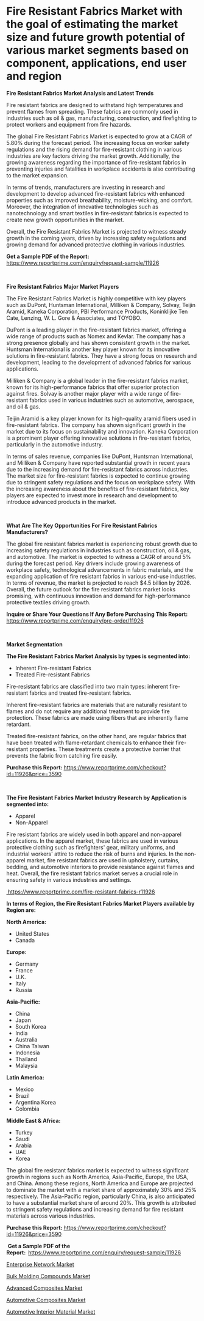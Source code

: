 <p><h1>Fire Resistant Fabrics Market with the goal of estimating the market size and future growth potential of various market segments based on component, applications, end user and region</h1></p><p><strong>Fire Resistant Fabrics Market Analysis and Latest Trends</strong></p>
<p><p>Fire resistant fabrics are designed to withstand high temperatures and prevent flames from spreading. These fabrics are commonly used in industries such as oil & gas, manufacturing, construction, and firefighting to protect workers and equipment from fire hazards.</p><p>The global Fire Resistant Fabrics Market is expected to grow at a CAGR of 5.80% during the forecast period. The increasing focus on worker safety regulations and the rising demand for fire-resistant clothing in various industries are key factors driving the market growth. Additionally, the growing awareness regarding the importance of fire-resistant fabrics in preventing injuries and fatalities in workplace accidents is also contributing to the market expansion.</p><p>In terms of trends, manufacturers are investing in research and development to develop advanced fire-resistant fabrics with enhanced properties such as improved breathability, moisture-wicking, and comfort. Moreover, the integration of innovative technologies such as nanotechnology and smart textiles in fire-resistant fabrics is expected to create new growth opportunities in the market.</p><p>Overall, the Fire Resistant Fabrics Market is projected to witness steady growth in the coming years, driven by increasing safety regulations and growing demand for advanced protective clothing in various industries.</p></p>
<p><strong>Get a Sample PDF of the Report:&nbsp;</strong> <a href="https://www.reportprime.com/enquiry/request-sample/11926">https://www.reportprime.com/enquiry/request-sample/11926</a></p>
<p>&nbsp;</p>
<p><strong>Fire Resistant Fabrics Major Market Players</strong></p>
<p><p>The Fire Resistant Fabrics Market is highly competitive with key players such as DuPont, Huntsman International, Milliken & Company, Solvay, Teijin Aramid, Kaneka Corporation, PBI Performance Products, Koninklijke Ten Cate, Lenzing, W. L. Gore & Associates, and TOYOBO. </p><p>DuPont is a leading player in the fire-resistant fabrics market, offering a wide range of products such as Nomex and Kevlar. The company has a strong presence globally and has shown consistent growth in the market. Huntsman International is another key player known for its innovative solutions in fire-resistant fabrics. They have a strong focus on research and development, leading to the development of advanced fabrics for various applications.</p><p>Milliken & Company is a global leader in the fire-resistant fabrics market, known for its high-performance fabrics that offer superior protection against fires. Solvay is another major player with a wide range of fire-resistant fabrics used in various industries such as automotive, aerospace, and oil & gas.</p><p>Teijin Aramid is a key player known for its high-quality aramid fibers used in fire-resistant fabrics. The company has shown significant growth in the market due to its focus on sustainability and innovation. Kaneka Corporation is a prominent player offering innovative solutions in fire-resistant fabrics, particularly in the automotive industry.</p><p>In terms of sales revenue, companies like DuPont, Huntsman International, and Milliken & Company have reported substantial growth in recent years due to the increasing demand for fire-resistant fabrics across industries. The market size for fire-resistant fabrics is expected to continue growing due to stringent safety regulations and the focus on workplace safety. With the increasing awareness about the benefits of fire-resistant fabrics, key players are expected to invest more in research and development to introduce advanced products in the market.</p></p>
<p>&nbsp;</p>
<p><strong>What Are The Key Opportunities For Fire Resistant Fabrics Manufacturers?</strong></p>
<p><p>The global fire resistant fabrics market is experiencing robust growth due to increasing safety regulations in industries such as construction, oil & gas, and automotive. The market is expected to witness a CAGR of around 5% during the forecast period. Key drivers include growing awareness of workplace safety, technological advancements in fabric materials, and the expanding application of fire resistant fabrics in various end-use industries. In terms of revenue, the market is projected to reach $4.5 billion by 2026. Overall, the future outlook for the fire resistant fabrics market looks promising, with continuous innovation and demand for high-performance protective textiles driving growth.</p></p>
<p><strong>Inquire or Share Your Questions If Any Before Purchasing This Report:</strong> <a href="https://www.reportprime.com/enquiry/pre-order/11926">https://www.reportprime.com/enquiry/pre-order/11926</a></p>
<p>&nbsp;</p>
<p><strong>Market Segmentation</strong></p>
<p><strong>The Fire Resistant Fabrics Market Analysis by types is segmented into:</strong></p>
<p><ul><li>Inherent Fire-resistant Fabrics</li><li>Treated Fire-resistant Fabrics</li></ul></p>
<p><p>Fire-resistant fabrics are classified into two main types: inherent fire-resistant fabrics and treated fire-resistant fabrics.</p><p>Inherent fire-resistant fabrics are materials that are naturally resistant to flames and do not require any additional treatment to provide fire protection. These fabrics are made using fibers that are inherently flame retardant.</p><p>Treated fire-resistant fabrics, on the other hand, are regular fabrics that have been treated with flame-retardant chemicals to enhance their fire-resistant properties. These treatments create a protective barrier that prevents the fabric from catching fire easily.</p></p>
<p><strong>Purchase this Report:&nbsp;</strong><a href="https://www.reportprime.com/checkout?id=11926&price=3590">https://www.reportprime.com/checkout?id=11926&price=3590</a></p>
<p>&nbsp;</p>
<p><strong>The Fire Resistant Fabrics Market Industry Research by Application is segmented into:</strong></p>
<p><ul><li>Apparel</li><li>Non-Apparel</li></ul></p>
<p><p>Fire resistant fabrics are widely used in both apparel and non-apparel applications. In the apparel market, these fabrics are used in various protective clothing such as firefighters' gear, military uniforms, and industrial workers' attire to reduce the risk of burns and injuries. In the non-apparel market, fire resistant fabrics are used in upholstery, curtains, bedding, and automotive interiors to provide resistance against flames and heat. Overall, the fire resistant fabrics market serves a crucial role in ensuring safety in various industries and settings.</p></p>
<p><a href="https://www.reportprime.com/fire-resistant-fabrics-r11926">&nbsp;https://www.reportprime.com/fire-resistant-fabrics-r11926</a></p>
<p><strong>In terms of Region, the Fire Resistant Fabrics Market Players available by Region are:</strong></p>
<p>
    <p> <strong> North America: </strong>
        <ul>
            <li>United States</li>
            <li>Canada</li>
        </ul>
        </p> 
    <p> <strong> Europe: </strong>
        <ul>
            <li>Germany</li>
            <li>France</li>
            <li>U.K.</li>
            <li>Italy</li>
            <li>Russia</li>
        </ul>
        </p> 
    <p> <strong> Asia-Pacific: </strong>
        <ul>
            <li>China</li>
            <li>Japan</li>
            <li>South Korea</li>
            <li>India</li>
            <li>Australia</li>
            <li>China Taiwan</li>
            <li>Indonesia</li>
            <li>Thailand</li>
            <li>Malaysia</li>
        </ul>
        </p> 
    <p> <strong> Latin America: </strong>
        <ul>
            <li>Mexico</li>
            <li>Brazil</li>
            <li>Argentina Korea</li>
            <li>Colombia</li>
        </ul>
        </p> 
    <p> <strong> Middle East & Africa: </strong>
        <ul>
            <li>Turkey</li>
            <li>Saudi</li>
            <li>Arabia</li>
            <li>UAE</li>
            <li>Korea</li>
        </ul>
    </p>
    </p>
<p><p>The global fire resistant fabrics market is expected to witness significant growth in regions such as North America, Asia-Pacific, Europe, the USA, and China. Among these regions, North America and Europe are projected to dominate the market with a market share of approximately 30% and 25% respectively. The Asia-Pacific region, particularly China, is also anticipated to have a substantial market share of around 20%. This growth is attributed to stringent safety regulations and increasing demand for fire resistant materials across various industries.</p></p>
<p><strong>Purchase this Report: </strong><a href="https://www.reportprime.com/checkout?id=11926&price=3590">https://www.reportprime.com/checkout?id=11926&price=3590</a></p>
<p>&nbsp;<strong>Get a Sample PDF of the Report:&nbsp;&nbsp;</strong><a href="https://www.reportprime.com/enquiry/request-sample/11926">https://www.reportprime.com/enquiry/request-sample/11926</a></p>
<p><strong></strong></p>
<p><p><a href="https://issuu.com/reportprime-2/docs/enterprise-network-market-size-2030_6ae18bd4457d7d">Enterprise Network Market</a></p><p><a href="https://github.com/sardarp081/Market-Research-Report-List-2/blob/main/bulk-molding-compounds-market.md">Bulk Molding Compounds Market</a></p><p><a href="https://github.com/dmmanir420/Market-Research-Report-List-2/blob/main/advanced-composites-market.md">Advanced Composites Market</a></p><p><a href="https://github.com/susanjprice2023/Market-Research-Report-List-2/blob/main/automotive-composites-market.md">Automotive Composites Market</a></p><p><a href="https://github.com/gcimaudf65/Market-Research-Report-List-2/blob/main/automotive-interior-material-market.md">Automotive Interior Material Market</a></p></p>